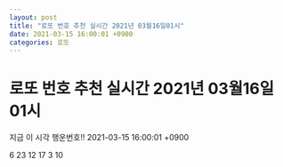 ```yaml
---
layout: post
title: "로또 번호 추천 실시간 2021년 03월16일01시"
date: 2021-03-15 16:00:01 +0900
categories: 로또
---
```


# 로또 번호 추천 실시간 2021년 03월16일01시

지금 이 시각 행운번호!! 2021-03-15 16:00:01 +0900

 6  23  12  17  3  10 

